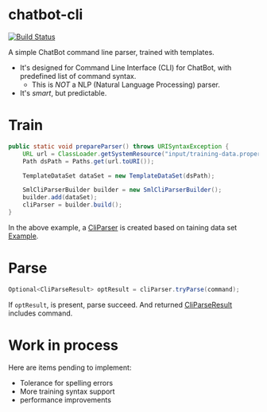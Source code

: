 # chatbot-cli
[![Build Status](https://travis-ci.org/dopsun/chatbot-cli.svg?branch=master)](https://travis-ci.org/dopsun/chatbot-cli)

A simple ChatBot command line parser, trained with templates.

* It's designed for Command Line Interface (CLI) for ChatBot, with predefined list of command syntax.
  * This is *NOT* a NLP (Natural Language Processing) parser.
* It's *smart*, but predictable.

# Train
```java
public static void prepareParser() throws URISyntaxException {
    URL url = ClassLoader.getSystemResource("input/training-data.properties");
    Path dsPath = Paths.get(url.toURI());

    TemplateDataSet dataSet = new TemplateDataSet(dsPath);

    SmlCliParserBuilder builder = new SmlCliParserBuilder();
    builder.add(dataSet);
    cliParser = builder.build();
}
```
In the above example, a [CliParser](chatbot-cli/src/main/java/com/dopsun/chatbot/cli/CliParser.java)  is created based on taining data set [Example](chatbot-cli/src/test/resources/input/training-data.properties).

# Parse
```java
Optional<CliParseResult> optResult = cliParser.tryParse(command);
```
If `optResult`, is present, parse succeed. And returned [CliParseResult](chatbot-cli/src/main/java/com/dopsun/chatbot/cli/CliParseResult.java) includes command.

# Work in process

Here are items pending to implement:
* Tolerance for spelling errors
* More training syntax support
* performance improvements
